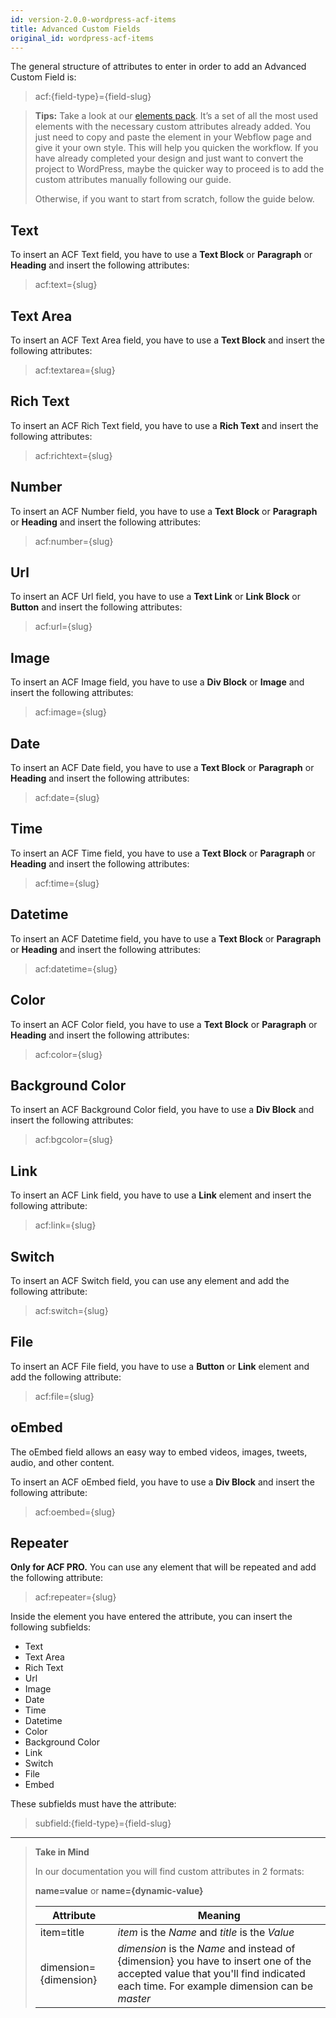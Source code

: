 ```yaml
---
id: version-2.0.0-wordpress-acf-items
title: Advanced Custom Fields
original_id: wordpress-acf-items
---
```


The general structure of attributes to enter in order to add an Advanced Custom Field is:

> acf:{field-type}={field-slug}

> **Tips:**
> Take a look at our [elements pack](https://preview.webflow.com/preview/webflow-to-shopify-elements?utm_medium=preview_link&utm_source=designer&utm_content=webflow-to-shopify-elements&preview=71280fc62c37d44b2222bbe7b9a3e953&mode=preview). It’s a set of all the most used elements with the necessary custom attributes already added. You just need to copy and paste the element in your Webflow page and give it your own style. This will help you quicken the workflow. If you have already completed your design and just want to convert the project to WordPress, maybe the quicker way to proceed is to add the custom attributes manually following our guide.
>
> Otherwise, if you want to start from scratch, follow the guide below.


## Text

To insert an ACF Text field, you have to use a **Text Block** or **Paragraph** or **Heading** and insert the following attributes:

> acf:text={slug}

## Text Area

To insert an ACF Text Area field, you have to use a **Text Block** and insert the following attributes:

> acf:textarea={slug}

## Rich Text

To insert an ACF Rich Text field, you have to use a **Rich Text** and insert the following attributes:

> acf:richtext={slug}

## Number

To insert an ACF Number field, you have to use a **Text Block** or **Paragraph** or **Heading** and insert the following attributes:

> acf:number={slug}

## Url

To insert an ACF Url field, you have to use a **Text Link** or **Link Block** or **Button** and insert the following attributes:

> acf:url={slug}

## Image

To insert an ACF Image field, you have to use a **Div Block** or **Image** and insert the following attributes:

> acf:image={slug}

## Date

To insert an ACF Date field, you have to use a **Text Block** or **Paragraph** or **Heading** and insert the following attributes:

> acf:date={slug}

## Time

To insert an ACF Time field, you have to use a **Text Block** or **Paragraph** or **Heading** and insert the following attributes:

> acf:time={slug}

## Datetime

To insert an ACF Datetime field, you have to use a **Text Block** or **Paragraph** or **Heading** and insert the following attributes:

> acf:datetime={slug}

## Color

To insert an ACF Color field, you have to use a **Text Block** or **Paragraph** or **Heading** and insert the following attributes:

> acf:color={slug}

## Background Color

To insert an ACF Background Color field, you have to use a **Div Block** and insert the following attributes:

> acf:bgcolor={slug}

## Link

To insert an ACF Link field, you have to use a **Link** element and insert the following attribute:

> acf:link={slug}

## Switch

To insert an ACF Switch field, you can use any element and add the following attribute:

> acf:switch={slug}

## File

To insert an ACF File field, you have to use a **Button** or **Link** element and add the following attribute:

> acf:file={slug}

## oEmbed

The oEmbed field allows an easy way to embed videos, images, tweets, audio, and other content.

To insert an ACF oEmbed field, you have to use a **Div Block** and insert the following attribute:

> acf:oembed={slug}

## Repeater

**Only for ACF PRO.** You can use any element that will be repeated and add the following attribute:

> acf:repeater={slug}

Inside the element you have entered the attribute, you can insert the following subfields:

- Text
- Text Area
- Rich Text
- Url
- Image
- Date
- Time
- Datetime
- Color
- Background Color
- Link
- Switch 
- File 
- Embed

These subfields must have the attribute:

> subfield:{field-type}={field-slug}

--------- 
> **Take in Mind**
>
> In our documentation you will find custom attributes in 2 formats:
>
> **name=value** or **name={dynamic-value}**
>
>
> **Attribute**             | **Meaning** | 
> -------------             | --------------- |
> | item=title              | *item* is the *Name* and *title* is the *Value* |
> | dimension={dimension}   | *dimension* is the *Name* and instead of {dimension} you have to insert one of the accepted value that you'll find indicated each time. For example dimension can be *master*|
